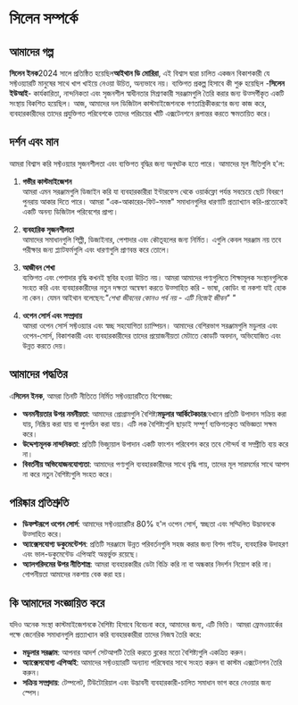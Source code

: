 # সিলেন সম্পর্কে

## আমাদের গল্প

**সিলেন ইনক**2024 সালে প্রতিষ্ঠিত হয়েছিল**আইথান ডি মোরিরা**, এই বিশ্বাস দ্বারা চালিত একজন বিকাশকারী যে সফ্টওয়্যারটি মানুষের সাথে খাপ খাইয়ে নেওয়া উচিত, অন্যভাবে নয়। ব্যক্তিগত প্রকল্প হিসাবে কী শুরু হয়েছিল -**সিলেন ইউআই**- কার্যকারিতা, নান্দনিকতা এবং সৃজনশীল স্বাধীনতার মিশ্রণকারী সরঞ্জামগুলি তৈরি করার জন্য উত্সর্গীকৃত একটি সংস্থায় বিকশিত হয়েছিল। আজ, আমাদের দল ডিজিটাল কাস্টমাইজেশনকে গণতান্ত্রিকীকরণের জন্য কাজ করে, ব্যবহারকারীদের তাদের প্রযুক্তিগত পরিবেশকে তাদের পরিচয়ের খাঁটি এক্সটেনশনে রূপান্তর করতে ক্ষমতায়িত করে।

## দর্শন এবং মান

আমরা বিশ্বাস করি সফ্টওয়্যার সৃজনশীলতা এবং ব্যক্তিগত বৃদ্ধির জন্য অনুঘটক হতে পারে। আমাদের মূল নীতিগুলি হ'ল:

1. **গভীর কাস্টমাইজেশন**\
   আমরা এমন সরঞ্জামগুলি ডিজাইন করি যা ব্যবহারকারীরা ইন্টারফেস থেকে ওয়ার্কফ্লো পর্যন্ত সবচেয়ে ছোট বিবরণে পুনরায় আকার দিতে পারে। আমরা "এক-আকারের-ফিট-সমস্ত" সমাধানগুলির ধারণাটি প্রত্যাখ্যান করি-প্রত্যেকেই একটি অনন্য ডিজিটাল পরিবেশের প্রাপ্য।

2. **ব্যবহারিক সৃজনশীলতা**\
   আমাদের সমাধানগুলি শিল্পী, ডিজাইনার, পেশাদার এবং কৌতূহলের জন্য নির্মিত। এগুলি কেবল সরঞ্জাম নয় তবে পরীক্ষার জন্য প্ল্যাটফর্মগুলি এবং ধারণাগুলি প্রাণবন্ত করে তোলে।

3. **আজীবন শেখা**\
   ব্যক্তিগত এবং পেশাদার বৃদ্ধি কখনই স্থবির হওয়া উচিত নয়। আমরা আমাদের পণ্যগুলিতে শিক্ষামূলক সংস্থানগুলিকে সংহত করি এবং ব্যবহারকারীদের নতুন দক্ষতা অন্বেষণ করতে উত্সাহিত করি - ভাষা, কোডিং বা নকশা যাই হোক না কেন। যেমন আইথান বলেছেন:*"শেখা জীবনের কোনও পর্ব নয় - এটি নিজেই জীবন" "*

4. **ওপেন সোর্স এবং সম্প্রদায়**\
   আমরা ওপেন সোর্স সফ্টওয়্যার এবং স্বচ্ছ সহযোগিতা চ্যাম্পিয়ন। আমাদের বেশিরভাগ সরঞ্জামগুলি মডুলার এবং ওপেন-সোর্স, বিকাশকারী এবং ব্যবহারকারীদের তাদের প্রয়োজনীয়তা মেটাতে কোডটি অবদান, অভিযোজিত এবং উন্নত করতে দেয়।

## আমাদের পদ্ধতির

এ**সিলেন ইনক**, আমরা তিনটি নীতিতে নির্মিত সফ্টওয়্যারটিতে বিশেষজ্ঞ:

* **অনমনীয়তার উপর নমনীয়তা**: আমাদের প্রোগ্রামগুলি বৈশিষ্ট্য**মডুলার আর্কিটেকচার**যেখানে প্রতিটি উপাদান সক্রিয় করা যায়, নিষ্ক্রিয় করা যায় বা পুনর্গঠন করা যায়। এটি লক বৈশিষ্ট্যগুলি ছাড়াই সম্পূর্ণ ব্যক্তিগতকৃত অভিজ্ঞতা সক্ষম করে।
* **উদ্দেশ্যমূলক নান্দনিকতা**: প্রতিটি ভিজ্যুয়াল উপাদান একটি ফাংশন পরিবেশন করে তবে সৌন্দর্য বা সম্প্রীতি ব্যয় করে না।
* **বিবর্তনীয় অভিযোজনযোগ্যতা**: আমাদের পণ্যগুলি ব্যবহারকারীদের সাথে বৃদ্ধি পায়, তাদের মূল সারমর্মের সাথে আপস না করে নতুন বৈশিষ্ট্যগুলি সংহত করে।

## পরিষ্কার প্রতিশ্রুতি

* **ডিফল্টরূপে ওপেন সোর্স**: আমাদের সফ্টওয়্যারটির 80% হ'ল ওপেন সোর্স, স্বচ্ছতা এবং সম্মিলিত উদ্ভাবনকে উত্সাহিত করে।
* **অ্যাক্সেসযোগ্য ডকুমেন্টেশন**: প্রতিটি সরঞ্জামে উন্নত পরিবর্তনগুলি সহজ করার জন্য বিশদ গাইড, ব্যবহারিক উদাহরণ এবং ভাল-ডকুমেন্টেড এপিআই অন্তর্ভুক্ত রয়েছে।
* **অ্যালগরিদমের উপর নীতিশাস্ত্র**: আমরা ব্যবহারকারীর ডেটা বিক্রি করি না বা অন্ধকার নিদর্শন নিয়োগ করি না। গোপনীয়তা আমাদের নকশায় বেক করা হয়।

## কি আমাদের সংজ্ঞায়িত করে

যদিও অনেক সংস্থা কাস্টমাইজেশনকে বৈশিষ্ট্য হিসাবে বিবেচনা করে, আমাদের জন্য, এটি ভিত্তি। আমরা ফ্রেমওয়ার্কের পক্ষে জেনেরিক সমাধানগুলি প্রত্যাখ্যান করি ব্যবহারকারীরা তাদের নিজস্ব তৈরি করে:

* **মডুলার সরঞ্জাম**: আপনার আদর্শ সেটআপটি তৈরি করতে ব্লকের মতো বৈশিষ্ট্যগুলি একত্রিত করুন।
* **অ্যাক্সেসযোগ্য এপিআই**: আমাদের সফ্টওয়্যারটি অন্যান্য পরিষেবার সাথে সংহত করুন বা কাস্টম এক্সটেনশন তৈরি করুন।
* **সক্রিয় সম্প্রদায়**: টেম্পলেট, টিউটোরিয়াল এবং উদ্ভাবনী ব্যবহারকারী-চালিত সমাধান ভাগ করে নেওয়ার জন্য স্পেস।
